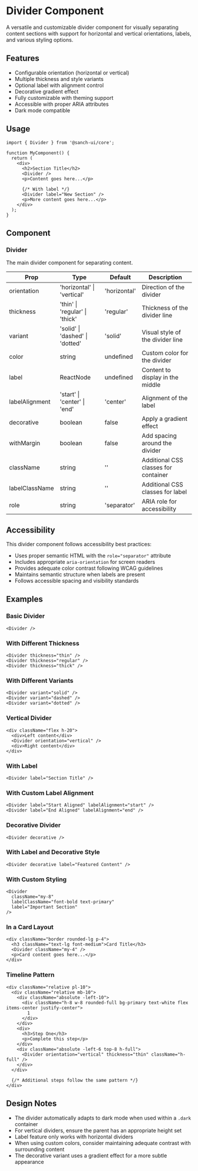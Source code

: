 # Divider Component

A versatile and customizable divider component for visually separating content sections with support for horizontal and vertical orientations, labels, and various styling options.

## Features

- Configurable orientation (horizontal or vertical)
- Multiple thickness and style variants
- Optional label with alignment control
- Decorative gradient effect
- Fully customizable with theming support
- Accessible with proper ARIA attributes
- Dark mode compatible

## Usage

```tsx
import { Divider } from '@sanch-ui/core';

function MyComponent() {
  return (
    <div>
      <h2>Section Title</h2>
      <Divider />
      <p>Content goes here...</p>

      {/* With label */}
      <Divider label="New Section" />
      <p>More content goes here...</p>
    </div>
  );
}
```

## Component

### Divider

The main divider component for separating content.

| **Prop**       | **Type**                        | **Default**  | **Description**                      |
| -------------- | ------------------------------- | ------------ | ------------------------------------ |
| orientation    | 'horizontal' \| 'vertical'      | 'horizontal' | Direction of the divider             |
| thickness      | 'thin' \| 'regular' \| 'thick'  | 'regular'    | Thickness of the divider line        |
| variant        | 'solid' \| 'dashed' \| 'dotted' | 'solid'      | Visual style of the divider line     |
| color          | string                          | undefined    | Custom color for the divider         |
| label          | ReactNode                       | undefined    | Content to display in the middle     |
| labelAlignment | 'start' \| 'center' \| 'end'    | 'center'     | Alignment of the label               |
| decorative     | boolean                         | false        | Apply a gradient effect              |
| withMargin     | boolean                         | false        | Add spacing around the divider       |
| className      | string                          | ''           | Additional CSS classes for container |
| labelClassName | string                          | ''           | Additional CSS classes for label     |
| role           | string                          | 'separator'  | ARIA role for accessibility          |

## Accessibility

This divider component follows accessibility best practices:

- Uses proper semantic HTML with the `role="separator"` attribute
- Includes appropriate `aria-orientation` for screen readers
- Provides adequate color contrast following WCAG guidelines
- Maintains semantic structure when labels are present
- Follows accessible spacing and visibility standards

## Examples

### Basic Divider

```tsx
<Divider />
```

### With Different Thickness

```tsx
<Divider thickness="thin" />
<Divider thickness="regular" />
<Divider thickness="thick" />
```

### With Different Variants

```tsx
<Divider variant="solid" />
<Divider variant="dashed" />
<Divider variant="dotted" />
```

### Vertical Divider

```tsx
<div className="flex h-20">
  <div>Left content</div>
  <Divider orientation="vertical" />
  <div>Right content</div>
</div>
```

### With Label

```tsx
<Divider label="Section Title" />
```

### With Custom Label Alignment

```tsx
<Divider label="Start Aligned" labelAlignment="start" />
<Divider label="End Aligned" labelAlignment="end" />
```

### Decorative Divider

```tsx
<Divider decorative />
```

### With Label and Decorative Style

```tsx
<Divider decorative label="Featured Content" />
```

### With Custom Styling

```tsx
<Divider
  className="my-8"
  labelClassName="font-bold text-primary"
  label="Important Section"
/>
```

### In a Card Layout

```tsx
<div className="border rounded-lg p-4">
  <h3 className="text-lg font-medium">Card Title</h3>
  <Divider className="my-4" />
  <p>Card content goes here...</p>
</div>
```

### Timeline Pattern

```tsx
<div className="relative pl-10">
  <div className="relative mb-10">
    <div className="absolute -left-10">
      <div className="h-8 w-8 rounded-full bg-primary text-white flex items-center justify-center">
        1
      </div>
    </div>
    <div>
      <h3>Step One</h3>
      <p>Complete this step</p>
    </div>
    <div className="absolute -left-6 top-8 h-full">
      <Divider orientation="vertical" thickness="thin" className="h-full" />
    </div>
  </div>

  {/* Additional steps follow the same pattern */}
</div>
```

## Design Notes

- The divider automatically adapts to dark mode when used within a `.dark` container
- For vertical dividers, ensure the parent has an appropriate height set
- Label feature only works with horizontal dividers
- When using custom colors, consider maintaining adequate contrast with surrounding content
- The decorative variant uses a gradient effect for a more subtle appearance
